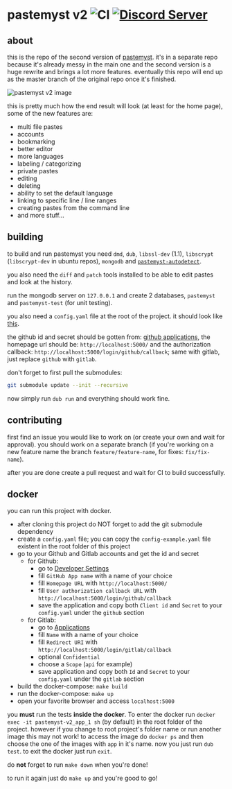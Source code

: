 # pastemyst v2 ![CI](https://github.com/CodeMyst/pastemyst-v2/workflows/CI/badge.svg) [![Discord Server](https://discordapp.com/api/guilds/298510542535000065/widget.png)](https://discord.gg/SdKbcbq)

## about

this is the repo of the second version of [pastemyst](https://paste.myst.rs). it's in a separate repo because it's already messy in the main one and the second version is a huge rewrite and brings a lot more features. eventually this repo will end up as the master branch of the original repo once it's finished.

![pastemyst v2 image](https://myst.rs/pastemyst-v2-image.png)

this is pretty much how the end result will look (at least for the home page), some of the new features are:

* multi file pastes
* accounts
* bookmarking
* better editor
* more languages
* labeling / categorizing
* private pastes
* editing
* deleting
* ability to set the default language
* linking to specific line / line ranges
* creating pastes from the command line
* and more stuff...

## building

to build and run pastemyst you need `dmd`, `dub`, `libssl-dev` (1.1), `libscrypt` (`libscrypt-dev` in ubuntu repos), `mongodb` and [`pastemyst-autodetect`](https://github.com/codemyst/pastemyst-autodetect).

you also need the `diff` and `patch` tools installed to be able to edit pastes and look at the history.

run the mongodb server on `127.0.0.1` and create 2 databases, `pastemyst` and `pastemyst-test` (for unit testing).

you also need a `config.yaml` file at the root of the project. it should look like [this](config-example.yml).

the github id and secret should be gotten from: [github applications](https://github.com/settings/applications), the homepage url should be: `http://localhost:5000/` and the authorization callback: `http://localhost:5000/login/github/callback`; same with gitlab, just replace `github` with `gitlab`.

don't forget to first pull the submodules:
```sh
git submodule update --init --recursive
```

now simply run `dub run` and everything should work fine.

## contributing

first find an issue you would like to work on (or create your own and wait for approval). you should work on a separate branch (if you're working on a new feature name the branch `feature/feature-name`, for fixes: `fix/fix-name`).

after you are done create a pull request and wait for CI to build successfully.

## docker

you can run this project with docker.
 * after cloning this project do NOT forget to add the git submodule dependency
 * create a `config.yaml` file; you can copy the `config-example.yaml` file
 existent in the root folder of this project
 * go to your Github and Gitlab accounts and get the id and secret
   * for Github:
     * go to [Developer Settings](https://github.com/settings/apps)
     * fill `GitHub App name` with a name of your choice
     * fill `Homepage URL` with `http://localhost:5000/`
     * fill `User authorization callback URL` with `http://localhost:5000/login/github/callback`
     * save the application and copy both `Client id` and `Secret` to your
     `config.yaml` under the `github` section
   * for Gitlab:
     * go to [Applications](https://gitlab.com/profile/applications)
     * fill `Name` with a name of your choice
     * fill `Redirect URI` with `http://localhost:5000/login/gitlab/callback`
     * optional `Confidential`
     * choose a `Scope` (`api` for example)
     * save application and copy both `Id` and `Secret` to your `config.yaml`
     under the `gitlab` section
 * build the docker-compose: `make build`
 * run the docker-compose: `make up`
 * open your favorite browser and access `localhost:5000`

you **must** run the tests **inside the docker**. To enter the docker run
`docker exec -it pastemyst-v2_app_1 sh` (by default) in the root folder of the
project. however if you change to root project's folder name or run another
image this may not work! to access the image do `docker ps` and then choose the
one of the images with `app` in it's name. now you just run `dub test`. to exit
the docker just run `exit`.

do **not** forget to run `make down` when you're done!

to run it again just do `make up` and you're good to go!
